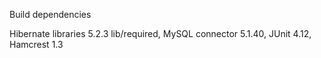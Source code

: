 Build dependencies

Hibernate libraries 5.2.3 lib/required,
MySQL connector 5.1.40,
JUnit 4.12,
Hamcrest 1.3